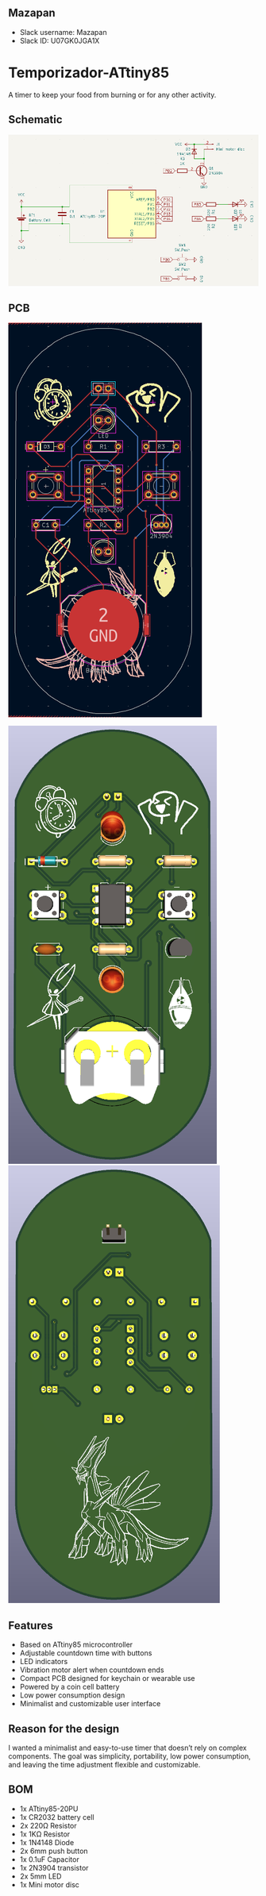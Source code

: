 ## Mazapan 
- Slack username: Mazapan 
- Slack ID: U07GK0JGA1X
# Temporizador-ATtiny85

A timer to keep your food from burning or for any other activity.

## Schematic

![](https://github.com/Cesarweon/Temporizador-ATtiny85/blob/main/Imagenes/Esquema.png)

## PCB
![](https://github.com/Cesarweon/Temporizador-ATtiny85/blob/main/Imagenes/PCB(1).png)

![](https://github.com/Cesarweon/Temporizador-ATtiny85/blob/main/Imagenes/3D-Ad.png) ![](https://github.com/Cesarweon/Temporizador-ATtiny85/blob/main/Imagenes/3D-At.png)

## Features
- Based on ATtiny85 microcontroller
- Adjustable countdown time with buttons
- LED indicators 
- Vibration motor alert when countdown ends
- Compact PCB designed for keychain or wearable use
- Powered by a coin cell battery
- Low power consumption design
- Minimalist and customizable user interface

## Reason for the design
I wanted a minimalist and easy-to-use timer that doesn’t rely on complex components.
The goal was simplicity, portability, low power consumption, and leaving the time adjustment flexible and customizable.

## BOM
- 1x ATtiny85-20PU
- 1x CR2032 battery cell
- 2x 220Ω Resistor
- 1x 1KΩ Resistor
- 1x 1N4148 Diode
- 2x 6mm push button
- 1x 0.1uF Capacitor 
- 1x 2N3904 transistor
- 2x 5mm LED
- 1x Mini motor disc
